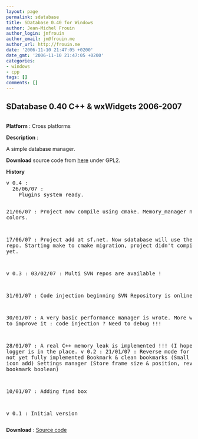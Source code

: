 ```yaml
---
layout: page
permalink: sdatabase
title: SDatabase 0.40 for Windows
author: Jean-Michel Frouin
author_login: jmfrouin
author_email: jm@frouin.me
author_url: http://frouin.me
date: '2006-11-10 21:47:05 +0200'
date_gmt: '2006-11-10 21:47:05 +0200'
categories:
- windows
- cpp
tags: []
comments: []
---
```

<h2>SDatabase 0.40 C++ &amp; wxWidgets 2006-2007</h2>
<p><img class="aligncenter" alt="" src="http://frouin.me/images/softs/sdatabase.jpg" /></p>
<p><b>Platform</b> : Cross platforms</p>
<p><b>Description</b> :</p>
<p>A simple database manager.</p>
<p><b>Download</b> source code from <a class="link" href="http://frouin.me/SC/sdatabase.tar.gz">here</a> under GPL2.</p>
<!--more-->
<p><b>History</b></p>
<pre>
v 0.4 :
  26/06/07 :
    Plugins system ready.

  21/06/07 :
    Project now compile using cmake.
    Memory_manager now use colors.

  17/06/07 :
    Project add at sf.net.
    Now sdatabase will use the sf svn repo.
    Starting make to cmake migration, project didn't compile anymore yet.

v 0.3 :
  03/02/07 :
    Multi SVN repos are available !

  31/01/07 :
    Code injection beginning
    SVN Repository is online !!

  30/01/07 :
    A very basic performance manager is wrote.
    More work need to improve it : code injection ? 
    Need to debug !!!

  28/01/07 :
    A real C++ memory leak is implemented !!! (I hope)
    File logger is in the place.
v 0.2 : 
  21/01/07 :
    Reverse mode for find box : not yet fully implemented
    Bookmark & clean bookmarks (Small star icon add)
    Settings manager (Store frame size & position, reverse and
    bookmark boolean)

  10/01/07 :
    Adding find box

v 0.1 :
  Initial version
</pre>
<p><b>Download</b> : <a class="link" href="http://frouin.me/SC/scleaner-master.tar.gz">Source code</a></p>

